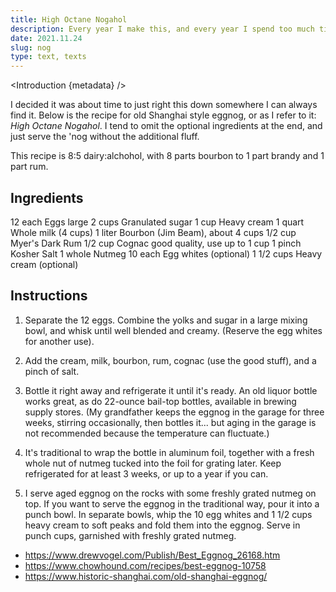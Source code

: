 ```yaml
---
title: High Octane Nogahol
description: Every year I make this, and every year I spend too much time trying to find the recipe online somewhere.
date: 2021.11.24
slug: nog
type: text, texts
---
```



<script>
  import Introduction from '../components/Introduction.svelte'
</script>

<Introduction {metadata} />

I decided it was about time to just right this down somewhere I can always find it. Below is the recipe for old Shanghai style eggnog, or as I refer to it: _High Octane Nogahol_. I tend to omit the optional ingredients at the end, and just serve the 'nog without the additional fluff.

This recipe is 8:5 dairy:alchohol, with 8 parts bourbon to 1 part brandy and 1 part rum.

## Ingredients

12 each Eggs large
2 cups Granulated sugar
1 cup Heavy cream
1 quart Whole milk (4 cups)
1 liter Bourbon (Jim Beam), about 4 cups
1/2 cup Myer's Dark Rum
1/2 cup Cognac good quality, use up to 1 cup
1 pinch Kosher Salt
1 whole Nutmeg
10 each Egg whites (optional)
1 1/2 cups Heavy cream (optional)

## Instructions

1. Separate the 12 eggs. Combine the yolks and sugar in a large mixing bowl, and whisk until well blended and creamy. (Reserve the egg whites for another use).

2. Add the cream, milk, bourbon, rum, cognac (use the good stuff), and a pinch of salt.

3. Bottle it right away and refrigerate it until it's ready. An old liquor bottle works great, as do 22-ounce bail-top bottles, available in brewing supply stores. (My grandfather keeps the eggnog in the garage for three weeks, stirring occasionally, then bottles it... but aging in the garage is not recommended because the temperature can fluctuate.)

4. It's traditional to wrap the bottle in aluminum foil, together with a fresh whole nut of nutmeg tucked into the foil for grating later. Keep refrigerated for at least 3 weeks, or up to a year if you can.

5. I serve aged eggnog on the rocks with some freshly grated nutmeg on top. If you want to serve the eggnog in the traditional way, pour it into a punch bowl. In separate bowls, whip the 10 egg whites and 1 1/2 cups heavy cream to soft peaks and fold them into the eggnog. Serve in punch cups, garnished with freshly grated nutmeg.

- https://www.drewvogel.com/Publish/Best_Eggnog_26168.htm
- https://www.chowhound.com/recipes/best-eggnog-10758
- https://www.historic-shanghai.com/old-shanghai-eggnog/